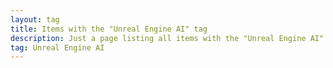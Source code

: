 ```yaml
---
layout: tag
title: Items with the "Unreal Engine AI" tag
description: Just a page listing all items with the "Unreal Engine AI" tag
tag: Unreal Engine AI
---
```

